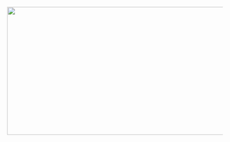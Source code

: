 <p align="center"> <img width="550" height="300" src="https://www.streamscheme.com/wp-content/uploads/2021/04/stranger-things-season4-eddie-munson.gif"> </p>
